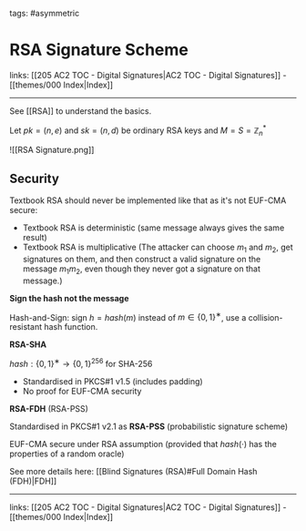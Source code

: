 tags: #asymmetric 

# RSA Signature Scheme

links: [[205 AC2 TOC - Digital Signatures|AC2 TOC - Digital Signatures]] - [[themes/000 Index|Index]]

---

See [[RSA]] to understand the basics.

Let $pk=(n,e)$ and $sk=(n,d)$ be ordinary RSA keys and $M=S=\mathbb{Z}_n^*$

![[RSA Signature.png]]

## Security

Textbook RSA should never be implemented like that  as it's not EUF-CMA secure:

* Textbook RSA is deterministic (same message always gives the same result)
* Textbook RSA is multiplicative (The attacker can choose $m_1$ and $m_2$, get signatures on them, and then construct a valid signature on the message $m_1m_2$, even though they never got a signature on that message.)

**Sign the hash not the message**

Hash-and-Sign: sign $h = hash(m)$ instead of $m \in \{0, 1\}^∗$, use a collision-resistant hash function.

**RSA-SHA**

$hash: \{0, 1\}^∗ \rightarrow \{0, 1\}^{256}$ for SHA-256

* Standardised in PKCS#1 v1.5 (includes padding)
* No proof for EUF-CMA security

**RSA-FDH** (RSA-PSS)

Standardised in PKCS#1 v2.1 as **RSA-PSS** (probabilistic signature scheme)

EUF-CMA secure under RSA assumption (provided that $hash(·)$ has the properties of a random oracle)

See more details here: [[Blind Signatures (RSA)#Full Domain Hash (FDH)|FDH]]

---
links: [[205 AC2 TOC - Digital Signatures|AC2 TOC - Digital Signatures]] - [[themes/000 Index|Index]]